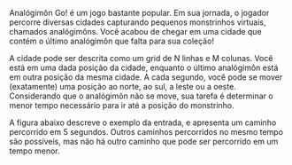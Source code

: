 Analógimôn Go! é um jogo bastante popular. Em sua jornada, o jogador percorre diversas cidades capturando pequenos monstrinhos virtuais, chamados analógimôns. Você acabou de chegar em uma cidade que contém o último analógimôn que falta para sua coleção!

A cidade pode ser descrita como um grid de N linhas e M colunas. Você está em uma dada posição da cidade, enquanto o último analógimôn está em outra posição da mesma cidade. A cada segundo, você pode se mover (exatamente) uma posição ao norte, ao sul, a leste ou a oeste. Considerando que o analógimôn não se move, sua tarefa é determinar o menor tempo necessário para ir até a posição do monstrinho.

A figura abaixo descreve o exemplo da entrada, e apresenta um caminho percorrido em 5 segundos. Outros caminhos percorridos no mesmo tempo são possíveis, mas não há outro caminho que pode ser percorrido em um tempo menor.
